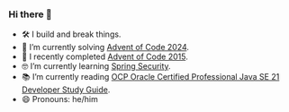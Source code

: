 ### Hi there 👋

- 🛠 I build and break things.
- 🤩 I’m currently solving [Advent of Code 2024](https://github.com/andilau/advent-of-code-2024).
- 🎉 I recently completed [Advent of Code 2015](https://github.com/andilau/advent-of-code-2015).
- 🤓 I’m currently learning [Spring Security](https://spring.io/projects/spring-security).
- 📚 I’m currently reading [OCP Oracle Certified Professional Java SE 21 Developer Study Guide](https://www.oreilly.com/library/view/ocp-oracle-certified/9781394286614/).
- 😄 Pronouns: he/him
